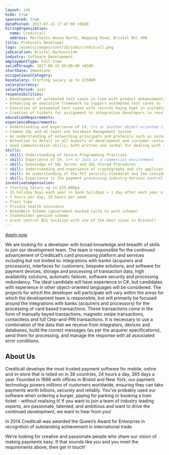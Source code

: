 ```yaml
---
layout: job
hide: true
sponsored: true
datePosted: 2017-07-15 17:47:00 +0100
hiringOrganization:
  name: Creditcall
  address: Merchants House North, Wapping Road, Bristol BS1 4RW
title: Protocols Developer
logo: /assets/images/contrib/jobs/creditcall.png
jobLocation: Bristol Harbourside
industry: Software Development
employmentType: Full-time
validThrough: 2017-08-31 09:00:00 +0100
startDate: Immediate
occupationalCategory:
baseSalary: Starting salary up to £25000
salaryCurrency:
salaryPeriod: year
responsibilities:
- Development of automated test cases in line with product enhancements, defect resolution and development tasks.
- Enhancing an execution framework to support automated test cases so that they can be triggered with an appropriate schedule.
- Execution of automated test cases with records being kept in suitable test management software.
- Creation of tickets for assignment to integration developers to resolve identified issues with suitable priorities.
educationRequirements:
experienceRequirements:
- Understanding and experience of C#, C++ or another object-oriented language in a commercial environment or as a recent graduate
- Common SQL and at least one Database Management System
- An understanding of networking principals and protocols such as sockets, HTTPS, DNS and SSL
- Attention to detail in all aspects of development and customer contact
- Good communication skills; both written and verbal for dealing with suppliers and project partners
skills:
- skill: Understanding of Secure Programming Practices
- skill: Experience of C#, C++ or Java in a commercial environment
- skill: Knowledge of SQL Server and SQL Stored Procedures
- skill: Understanding and experience of cryptography and its application in different areas
- skill: An understanding of the PCI security standards and the considerations relating to their use Web Services / SOAP in .NET
- skill: Experience in the payment processing industry Version control in a multi-user environment
incentiveCompensation:
- Starting Salary up to £25,000pa
- 25 holiday days each year (+ bank holidays + 1 day after each year of service with up to a max. of 30 days)
- 7 hours per day, 35 hours per week
- Flexi time
- Private health insurance
- Bike2Work Scheme (government-backed cycle to work scheme)
- Stakeholder pension scheme
- Great central BS1 location with one of the best views in Bristol!
---
```

[Apply now](https://creditcall.workable.com/j/AE524CC3AF)

We are looking for a developer with broad knowledge and breadth of skills to join our development team. The team is responsible for the continued advancement of Creditcall’s card processing platform and services including but not limited to: integrations with banks (acquirers and processors), interfaces for customers, bespoke solutions, and software for payment devices, storage and processing of transaction data, high availability solutions, automatic failover, software security and processing redundancy. The ideal candidate will have experience in C#, but candidates with experience in other object-oriented languages will be considered. The projects for which the developer will participate will vary within the areas for which the development team is responsible, but will primarily be focused around the integrations with banks (acquirers and processors) for the processing of card based transactions. These transactions come in the form of manually keyed transactions, magnetic swipe transactions, contactless and full Chip-and-PIN transactions. It is necessary to use a combination of the data that we receive from integrators, devices and databases, build the correct messages (as per the acquirer specifications), send them for processing, and manage the response with all associated error conditions.

## About Us

Creditcall develops the most trusted payment software for mobile, online and in-store that is relied on in 38 countries, 24 hours a day, 365 days a year. Founded in 1996 with offices in Bristol and New York, our payment technology powers millions of customers worldwide, ensuring they can take payments worth billions, securely and reliably. You've probably used our software when ordering a burger, paying for parking or booking a train ticket - without realising it! If you want to join a team of industry leading experts, are passionate, talented, and ambitious and want to drive the continued development, we want to hear from you!

In 2014 Creditcall was awarded the Queen’s Award for Enterprise in recognition of outstanding achievement in international trade.

We’re looking for creative and passionate people who share our vision of making payments easy. If that sounds like you and you meet the requirements above, then get in touch!
